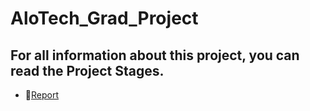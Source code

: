 # AloTech_Grad_Project
## For all information about this project, you can read the Project Stages.
-  📝[Report](https://www.docdroid.net/Iia2Oaj/project-stages-pdf)
